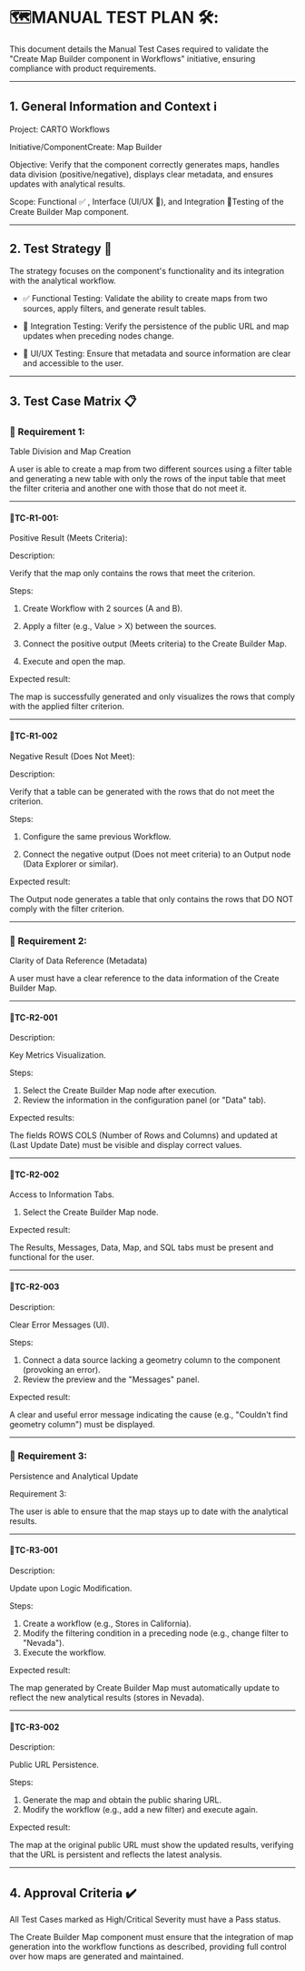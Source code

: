 # 🗺️MANUAL TEST PLAN 🛠️:

This document details the Manual Test Cases required to validate the "Create Map Builder component in Workflows" initiative, ensuring compliance with product requirements.

---

## 1. General Information and Context ℹ️

Project: CARTO Workflows

Initiative/ComponentCreate: Map Builder

Objective: Verify that the component correctly generates maps, handles data division (positive/negative), displays clear metadata, and ensures updates with analytical results.

Scope: Functional ✅ , Interface (UI/UX 🎨), and Integration 🔗Testing of the Create Builder Map component.

---

## 2. Test Strategy 🧠

The strategy focuses on the component's functionality and its integration with the analytical workflow.

- ✅ Functional Testing: Validate the ability to create maps from two sources, apply filters, and generate result tables.

- 🔗 Integration Testing: Verify the persistence of the public URL and map updates when preceding nodes change.

- 🎨 UI/UX Testing: Ensure that metadata and source information are clear and accessible to the user.

---

## 3. Test Case Matrix 📋

### 🎯 Requirement 1:

Table Division and Map Creation

A user is able to create a map from two different sources using a filter table and generating a new table with only the rows of the input table that meet the filter criteria and another one with those that do not meet it.

---

#### 🧪TC-R1-001:

Positive Result (Meets Criteria):

Description:

Verify that the map only contains the rows that meet the criterion.

Steps:

1. Create Workflow with 2 sources (A and B).

2. Apply a filter (e.g., Value > X) between the sources.

3. Connect the positive output (Meets criteria) to the Create Builder Map.

4. Execute and open the map.

Expected result:

The map is successfully generated and only visualizes the rows that comply with the applied filter criterion.

---

#### 🧪TC-R1-002

Negative Result (Does Not Meet):

Description:

Verify that a table can be generated with the rows that do not meet the criterion.

Steps:

1. Configure the same previous Workflow.

2. Connect the negative output (Does not meet criteria) to an Output node (Data Explorer or similar).

Expected result:

The Output node generates a table that only contains the rows that DO NOT comply with the filter criterion.

---

### 🎯 Requirement 2:

Clarity of Data Reference (Metadata)

A user must have a clear reference to the data information of the Create Builder Map.

---

#### 🧪TC-R2-001

Description:

Key Metrics Visualization.

Steps:

1. Select the Create Builder Map node after execution.
2. Review the information in the configuration panel (or "Data" tab).

Expected results:

The fields ROWS COLS (Number of Rows and Columns) and updated at (Last Update Date) must be visible and display correct values.

---

#### 🧪TC-R2-002

Access to Information Tabs.

1. Select the Create Builder Map node.

Expected result:

The Results, Messages, Data, Map, and SQL tabs must be present and functional for the user.

---

#### 🧪TC-R2-003

Description:

Clear Error Messages (UI).

Steps:

1. Connect a data source lacking a geometry column to the component (provoking an error).
2. Review the preview and the "Messages" panel.

Expected result:

A clear and useful error message indicating the cause (e.g., "Couldn't find geometry column") must be displayed.

---

### 🎯 Requirement 3:

Persistence and Analytical Update

Requirement 3:

The user is able to ensure that the map stays up to date with the analytical results.

---

#### 🧪TC-R3-001

Description:

Update upon Logic Modification.

Steps:

1. Create a workflow (e.g., Stores in California).
2. Modify the filtering condition in a preceding node (e.g., change filter to "Nevada").
3. Execute the workflow.

Expected result:

The map generated by Create Builder Map must automatically update to reflect the new analytical results (stores in Nevada).

---

#### 🧪TC-R3-002

Description:

Public URL Persistence.

Steps:

1. Generate the map and obtain the public sharing URL.
2. Modify the workflow (e.g., add a new filter) and execute again.

Expected result:

The map at the original public URL must show the updated results, verifying that the URL is persistent and reflects the latest analysis.

---

## 4. Approval Criteria ✔️

All Test Cases marked as High/Critical Severity must have a Pass status.

The Create Builder Map component must ensure that the integration of map generation into the workflow functions as described, providing full control over how maps are generated and maintained.
